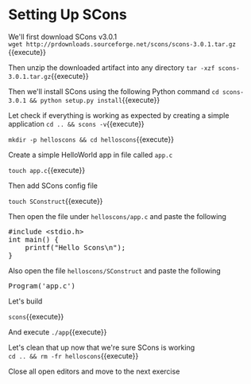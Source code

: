 # Setting Up SCons

We'll first download SCons v3.0.1  
`wget http://prdownloads.sourceforge.net/scons/scons-3.0.1.tar.gz `{{execute}}  
 
 Then unzip the downloaded artifact into any directory
 `tar -xzf scons-3.0.1.tar.gz`{{execute}} 

Then we'll install SCons using the following Python command 
`cd scons-3.0.1 && python setup.py install`{{execute}}

Let check if everything is working as expected  by creating a simple application
`cd .. && scons -v`{{execute}}  

`mkdir -p helloscons && cd helloscons`{{execute}}

Create a simple HelloWorld app in file called `app.c` 

`touch app.c`{{execute}}

Then add SCons config file  
 
 `touch SConstruct`{{execute}}


Then open the file under `helloscons/app.c` and paste the following

<pre class="file" data-filename="helloscons/app.c" data-target="replace">
#include &ltstdio.h&gt 
int main() {
    printf("Hello Scons\n");
}
</pre>

 
Also open the file `helloscons/SConstruct` and paste the following  

<pre class="file" data-filename="helloscons/SConstruct" data-target="replace">
Program('app.c')
</pre>
 
Let's build

`scons`{{execute}} 

 
And execute 
`./app`{{execute}}

Let's clean that up now that we're sure SCons is working  
`cd .. && rm -fr helloscons`{{execute}}

 
Close all open editors and move to the next exercise 